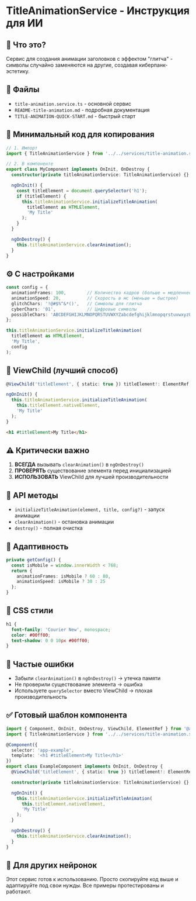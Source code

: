 # TitleAnimationService - Инструкция для ИИ

## 🎯 Что это?
Сервис для создания анимации заголовков с эффектом "глитча" - символы случайно заменяются на другие, создавая киберпанк-эстетику.

## 📁 Файлы
- `title-animation.service.ts` - основной сервис
- `README-title-animation.md` - подробная документация
- `TITLE-ANIMATION-QUICK-START.md` - быстрый старт

## 🚀 Минимальный код для копирования

```typescript
// 1. Импорт
import { TitleAnimationService } from '../../services/title-animation.service';

// 2. В компоненте
export class MyComponent implements OnInit, OnDestroy {
  constructor(private titleAnimationService: TitleAnimationService) {}

  ngOnInit() {
    const titleElement = document.querySelector('h1');
    if (titleElement) {
      this.titleAnimationService.initializeTitleAnimation(
        titleElement as HTMLElement, 
        'My Title'
      );
    }
  }

  ngOnDestroy() {
    this.titleAnimationService.clearAnimation();
  }
}
```

## ⚙️ С настройками

```typescript
const config = {
  animationFrames: 100,        // Количество кадров (больше = медленнее)
  animationSpeed: 20,          // Скорость в мс (меньше = быстрее)
  glitchChars: '!@#$%^&*()',   // Символы для глитча
  cyberChars: '01',            // Цифровые символы
  possibleChars: 'ABCDEFGHIJKLMNOPQRSTUVWXYZabcdefghijklmnopqrstuvwxyz0123456789!@#$%^&*()'
};

this.titleAnimationService.initializeTitleAnimation(
  titleElement as HTMLElement, 
  'My Title',
  config
);
```

## 🎯 ViewChild (лучший способ)

```typescript
@ViewChild('titleElement', { static: true }) titleElement!: ElementRef;

ngOnInit() {
  this.titleAnimationService.initializeTitleAnimation(
    this.titleElement.nativeElement,
    'My Title'
  );
}
```

```html
<h1 #titleElement>My Title</h1>
```

## ⚠️ Критически важно
1. **ВСЕГДА** вызывать `clearAnimation()` в `ngOnDestroy()`
2. **ПРОВЕРЯТЬ** существование элемента перед инициализацией
3. **ИСПОЛЬЗОВАТЬ** ViewChild для лучшей производительности

## 🔧 API методы
- `initializeTitleAnimation(element, title, config?)` - запуск анимации
- `clearAnimation()` - остановка анимации  
- `destroy()` - полная очистка

## 📱 Адаптивность
```typescript
private getConfig() {
  const isMobile = window.innerWidth < 768;
  return {
    animationFrames: isMobile ? 60 : 80,
    animationSpeed: isMobile ? 30 : 25
  };
}
```

## 🎨 CSS стили
```scss
h1 {
  font-family: 'Courier New', monospace;
  color: #00ff00;
  text-shadow: 0 0 10px #00ff00;
}
```

## 🐛 Частые ошибки
- Забыли `clearAnimation()` в `ngOnDestroy()` → утечка памяти
- Не проверили существование элемента → ошибка
- Используете `querySelector` вместо ViewChild → плохая производительность

## ✅ Готовый шаблон компонента
```typescript
import { Component, OnInit, OnDestroy, ViewChild, ElementRef } from '@angular/core';
import { TitleAnimationService } from '../../services/title-animation.service';

@Component({
  selector: 'app-example',
  template: '<h1 #titleElement>My Title</h1>'
})
export class ExampleComponent implements OnInit, OnDestroy {
  @ViewChild('titleElement', { static: true }) titleElement!: ElementRef;

  constructor(private titleAnimationService: TitleAnimationService) {}

  ngOnInit() {
    this.titleAnimationService.initializeTitleAnimation(
      this.titleElement.nativeElement,
      'My Title'
    );
  }

  ngOnDestroy() {
    this.titleAnimationService.clearAnimation();
  }
}
```

## 🎯 Для других нейронок
Этот сервис готов к использованию. Просто скопируйте код выше и адаптируйте под свои нужды. Все примеры протестированы и работают.
